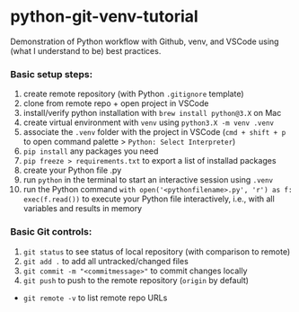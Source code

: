 # python-git-venv-tutorial
Demonstration of Python workflow with Github, venv, and VSCode using (what I understand to be) best practices.

### Basic setup steps:
1. create remote repository (with Python `.gitignore` template)
2. clone from remote repo + open project in VSCode
3. install/verify python installation with `brew install python@3.X` on Mac
4. create virtual environment with `venv` using `python3.X -m venv .venv`
5. associate the `.venv` folder with the project in VSCode (`cmd + shift + p` to open command palette > `Python: Select Interpreter`)
6. `pip install` any packages you need
7. `pip freeze > requirements.txt` to export a list of installad packages 
8. create your Python file <pythonfilename>.py
9. run `python` in the terminal to start an interactive session using `.venv`
10. run the Python command `with open('<pythonfilename>.py', 'r') as f: exec(f.read())` to execute your Python file interactively, i.e., with all variables and results in memory


### Basic Git controls:
1. `git status` to see status of local repository (with comparison to remote)
2. `git add .` to add all untracked/changed files
3. `git commit -m "<commitmessage>"` to commit changes locally
4. `git push` to push to the remote repository (`origin` by default)
* `git remote -v` to list remote repo URLs
